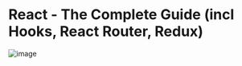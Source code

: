 # React - The Complete Guide (incl Hooks, React Router, Redux)

![image](https://user-images.githubusercontent.com/95168051/186736114-61325712-3dd4-4cd2-b5d5-6e240c7fdd79.png)
